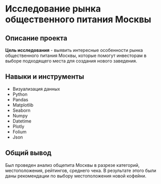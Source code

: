 # Исследование рынка общественного питания Москвы

## Описание проекта

**Цель исследования** - выявить интересные особенности рынка общественного питания Москвы, которые помогут инвесторам  в выборе подходящего места для создания нового заведения.

## Навыки и инструменты

+ Визуализация данных
+ Python
+ Pandas
+ Matplotlib
+ Seaborn
+ Numpy
+ Datetime
+ Plotly
+ Folium
+ Json
  

## Общий вывод

Был проведен анализ общепита Москвы в разрезе категорий, местоположения, рейтингов, среднего чека. В результате этого были даны рекомендации по выбору местоположения новой кофейни.

